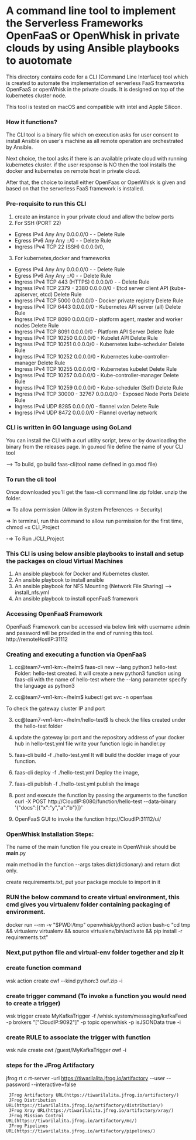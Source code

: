 
# A command line tool to implement the Serverless Frameworks OpenFaaS or OpenWhisk in private clouds by using Ansible playbooks to auotomate

This directory contains code for a CLI (Command Line Interface) tool which is created to automate the implementation
of serverless FaaS frameworks OpenFaaS or openWhisk in the private clouds.
It is designed on top of the kubernetes cluster node.

This tool is tested on macOS and compatible with intel and Apple Silicon.


### How it functions?

The CLI tool is a binary file which on execution asks for user consent to install Ansible on user's machine
as all remote operation are orchestrated by Ansible.

Next choice, the tool asks if there is an available private cloud with running kubernetes cluster.
if the user response is NO then the tool installs the docker and kubernetes on remote host in private cloud.

After that, the choice to install either OpenFaas or OpenWhisk is given and based on that the serverless FaaS framework is installed.


### Pre-requisite to run this CLI

1) create an instance in your private cloud and allow the below ports
2) For SSH (PORT 22)
  - Egress	IPv4	Any	Any	0.0.0.0/0	-	-	Delete Rule
  - Egress	IPv6	Any	Any	::/0	-	-	Delete Rule
  - Ingress	IPv4	TCP	22 (SSH)	0.0.0.0/0,
3) For kubernetes,docker and frameworks 
 -  Egress	IPv4	Any	Any	0.0.0.0/0	-	-	Delete Rule
 - Egress	IPv6	Any	Any	::/0	-	-	Delete Rule
 -  Ingress	IPv4	TCP	443 (HTTPS)	0.0.0.0/0	-	-	Delete Rule
 -  Ingress	IPv4	TCP	2379 - 2380	0.0.0.0/0	-	Etcd server client API (kube-apiserver, etcd)	Delete Rule
 -  Ingress	IPv4	TCP	5000	0.0.0.0/0	-	Docker private registry	Delete Rule
 -  Ingress	IPv4	TCP	6443	0.0.0.0/0	-	Kubernetes API server (all)	Delete Rule
 -  Ingress	IPv4	TCP	8090	0.0.0.0/0	-	platform agent, master and worker nodes	Delete Rule
 -  Ingress	IPv4	TCP	8091	0.0.0.0/0	-	Platform API Server	Delete Rule
 -  Ingress	IPv4	TCP	10250	0.0.0.0/0	-	Kubelet API	Delete Rule
 -  Ingress	IPv4	TCP	10251	0.0.0.0/0	-	Kubernetes kube-scheduler	Delete Rule
 -  Ingress	IPv4	TCP	10252	0.0.0.0/0	-	Kubernetes kube-controller-manager	Delete Rule
 -  Ingress	IPv4	TCP	10255	0.0.0.0/0	-	Kubernetes kubelet	Delete Rule
 -  Ingress	IPv4	TCP	10257	0.0.0.0/0	-	Kube-controller-manager	Delete Rule
 -  Ingress	IPv4	TCP	10259	0.0.0.0/0	-	Kube-scheduler (Self)	Delete Rule
 -  Ingress	IPv4	TCP	30000 - 32767	0.0.0.0/0	-	Exposed Node Ports	Delete Rule
 -  Ingress	IPv4	UDP	8285	0.0.0.0/0	-	flannel vxlan	Delete Rule
 -  Ingress	IPv4	UDP	8472	0.0.0.0/0	-	Flannel overlay network

### CLI is written in GO language using GoLand

You can install the CLI with a curl utility script, brew or by downloading the binary from the releases page.
In go.mod file define the name of your CLI tool

--> To build,
go build faas-cli(tool name defined in go.mod file)

### To run the cli tool
Once downloaded you'll get the faas-cli command line zip folder.
unzip the folder.

=> To allow permission  (Allow in System Preferences -> Security)


=> In terminal, run this command to allow run permission for the first time,
chmod +x CLI_Project

-=> To Run
./CLI_Project

### This CLI is using below ansible playbooks to install and setup the packages on cloud Virtual Machines
1) An ansible playbook for Docker and Kubernetes cluster.
2) An ansible playbook to install ansible 
3) An ansible playbook for NFS Mounting (Network File Sharing) --> install_nfs.yml
4) An ansible playbook to install openFaaS framework


### Accessing OpenFaaS Framework

OpenFaaS Framework can be accessed via below link with username admin and password will be provided in the end of running this tool.
http://remoteHostIP:31112

### Creating and executing a function via OpenFaaS

1) cc@team7-vm1-km:~/helm$ faas-cli new --lang python3 hello-test
   Folder: hello-test created.
   It will create a new python3 function using faas-cli with the name of hello-test where the --lang parameter specify the
   language as python3

2) cc@team7-vm1-km:~/helm$ kubectl get svc -n openfaas

To check the gateway cluster IP and port

3) cc@team7-vm1-km:~/helm/hello-test$ ls
   check the files created under the hello-test folder

4) update the gateway ip: port and the repository address of your docker hub in hello-test.yml file
   write your function logic in handler.py

5) faas-cli build -f ./hello-test.yml
   It will build the dockler image of your function.

6) faas-cli deploy -f ./hello-test.yml
   Deploy the image,

7) faas-cli publish -f ./hello-test.yml
   publish the image

8) post and execute the function by passing the arguments to the function
   curl -X POST http://CloudIP:8080/function/hello-test --data-binary '{"docs":[{"x":"y","a":"b"}]}'

9) OpenFaaS GUI to invoke the function
   http://CloudIP:31112/ui/


### OpenWhisk Installation Steps:

The name of the main function file you create in OpenWhisk should be __main__.py

main method in the function --args takes dict(dictionary) and return dict only.

create requirements.txt, put your package module to import in it

### RUN the below command to create virtual environment, this cmd gives you virtualenv folder containing packaging of environment.

docker run --rm -v "$PWD:/tmp" openwhisk/python3 action bash-c "cd tmp && virtualenv virtualenv
&& source virtualenv/bin/activate && pip install -r requirements.txt"


### Next,put python file and virtual-env folder together and zip it

### create function command
wsk action create owf --kind python:3 owf.zip -i

### create trigger command (To invoke a function you would need to create a trigger)

wsk trigger create MyKafkaTrigger -f /whisk.system/messaging/kafkaFeed -p
brokers "[\"CloudIP:9092\"]" -p topic openwhisk -p isJSONData true -i

### create RULE to associate the trigger with function

wsk rule create owt /guest/MyKafkaTrigger owf -i


### steps for the JFrog Artifactory

jfrog rt c rt-server -url https://tiwarilalita.jfrog.io/artifactory 
--user <USERNAME> --password <PASSWORD> --interactive=false


     JFrog Artifactory URL(https://tiwarilalita.jfrog.io/artifactory/)
     JFrog Distribution URL(https://tiwarilalita.jfrog.io/artifactory/distribution/)
     JFrog Xray URL(https://tiwarilalita.jfrog.io/artifactory/xray/)
     JFrog Mission Control URL(https://tiwarilalita.jfrog.io/artifactory/mc/)
     JFrog Pipelines URL(https://tiwarilalita.jfrog.io/artifactory/pipelines/)

